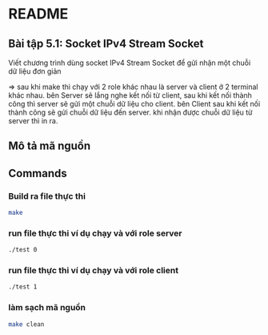 # README

## Bài tập 5.1: Socket IPv4 Stream Socket
Viết chương trình dùng socket IPv4 Stream Socket để gửi nhận một chuỗi dữ liệu đơn giản

=> sau khi make thì chạy với 2 role khác nhau là server và client ở 2 terminal khác nhau. 
bên Server sẽ lắng nghe kết nối từ client, sau khi kết nối thành công thì server sẽ gửi một chuỗi dữ liệu cho client. 
bên Client sau khi kết nối thành công sẽ gửi chuỗi dữ liệu đến server. khi nhận được chuỗi dữ liệu từ server thì in ra.

## Mô tả mã nguồn
## Commands

### Build ra file thực thi
```bash
make
```
 
### run file thực thi ví dụ chạy và với role server
```bash
./test 0
```

### run file thực thi ví dụ chạy và với role client
```bash
./test 1
```

### làm sạch mã nguồn
```bash
make clean
```